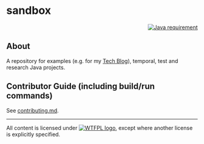 # sandbox
<p align="right">
<a href="https://docs.oracle.com/en/java/javase/12/index.html"><img src="https://img.shields.io/badge/Java_SE-12+-blue.svg" alt="Java requirement"></a>
</p>

## About
A repository for examples (e.g. for my [Tech Blog](https://sites.google.com/site/aboutmale/techblog)), temporal, test and research Java projects.

## Contributor Guide (including build/run commands)
See [contributing.md](https://github.com/stIncMale/sandbox/blob/master/contributing.md).

---

All content is licensed under [![WTFPL logo](http://www.wtfpl.net/wp-content/uploads/2012/12/wtfpl-badge-2.png)](http://www.wtfpl.net/), except where another license is explicitly specified.
